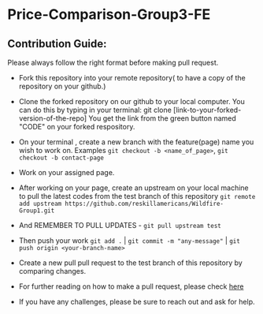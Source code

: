 # Price-Comparison-Group3-FE

## Contribution Guide:

Please always follow the right format before making pull request.

* Fork this repository into your remote repository( to have a copy of the repository on your github.)

* Clone the forked repository on our github to your local computer. You can do this by typing in your terminal:  git clone [link-to-your-forked-version-of-the-repo] You get the link from the green button named "CODE" on your forked respository.

* On your terminal , create a new branch with the feature(page) name you wish to work on. Examples `git checkout -b <name_of_page>`,  `git checkout -b contact-page` 

* Work on your assigned page.

* After working on your page, create an upstream on your local machine to pull the latest codes from the test branch of this repository `git remote add upstream https://github.com/reskillamericans/Wildfire-Group1.git` 

* And  REMEMBER TO PULL UPDATES - `git pull upstream test`

* Then push your work `git add .` | `git commit -m "any-message"` | `git push origin <your-branch-name>`

* Create a new pull pull request to the test branch of this repository by comparing changes.

* For further reading on how to make a pull request, please check [here](https://www.digitalocean.com/community/tutorials/how-to-create-a-pull-request-on-github) 

* If you have any challenges, please be sure to reach out and ask for help.
